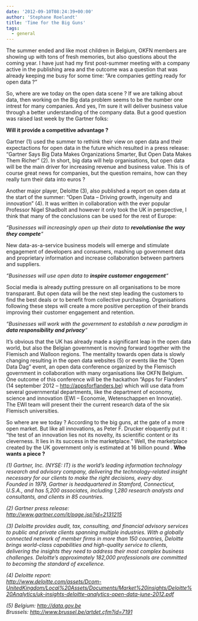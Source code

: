 ```yaml
---
date: '2012-09-10T08:24:39+00:00'
author: 'Stephane Roelandt'
title: 'Time for the Big Guns'
tags:
  - general
---
```


The summer ended and like most children in Belgium, OKFN members are showing up with tons of fresh memories, but also questions about the coming year. I have just had my first post-summer meeting with a company active in the publishing area and the outcome was a question that was already keeping me busy for some time: “Are companies getting ready for open data ?”

So, where are we today on the open data scene ? If we are talking about data, then working on the Big data problem seems to be the number one intrest for many companies. And yes, I’m sure it will deliver business value through a better understanding of the company data. But a good question was raised last week by the Gartner folks:

**Will it provide a competitive advantage ?**

Gartner (1) used the summer to rethink their view on open data and their expectactions for open data in the future which resulted in a press release: “Gartner Says Big Data Makes Organizations Smarter, But Open Data Makes Them Richer” (2). In short, big data will help organisations, but open data will be the main driver for increasing revenue and business value. This is of course great news for companies, but the question remains, how can they really turn their data into euros ?

Another major player, Deloitte (3), also published a report on open data at the start of the summer: “Open Data – Driving growth, ingenuity and innovation” (4). It was written in collaboration with the ever popular Professor Nigel Shadbolt and however it only took the UK in perspective, I think that many of the conclusions can be used for the rest of Europe:

_“Businesses will increasingly open up their data to **revolutionise the way they compete**“_

New data-as-a-service business models will emerge and stimulate engagement of developers and consumers, mashing up government data and proprietary information and increase collaboration between partners and suppliers.

_“Businesses will use open data to **inspire customer engagement**“_

Social media is already putting pressure on all organisations to be more transparant. But open data will be the next step leading the customers to find the best deals or to benefit from collective purchasing. Organisations following these steps will create a more positive perception of their brands improving their customer engagement and retention.

_“Businesses will work with the government to establish a new paradigm in **data responsibility and privacy**“_

It’s obvious that the UK has already made a significant leap in the open data world, but also the Belgian government is moving forward together with the Flemisch and Walloon regions. The mentality towards open data is slowly changing resulting in the open data websites (5) or events like the “Open Data Dag” event, an open data conference organized by the Flemisch government in collaboration with many organisations like OKFN Belgium. One outcome of this conference will be the hackathon “Apps for Flanders” (14 september 2012 – http://appsforflanders.be) which will use data from several governmental departments, like the department of economy, science and innovation (EWI – Economie, Wetenschappen en Innovatie). The EWI team will present their the current research data of the six Flemisch universities.

So where are we today ? According to the big guns, at the gate of a more open market. But like all innovations, as Peter F. Drucker eloquently put it : “the test of an innovation lies not its novelty, its scientific content or its cleverness. It lies in its success in the marketplace.” Well, the marketplace created by the UK government only is estimated at 16 billion pound . **Who wants a piece ?**

_(1) Gartner, Inc. (NYSE: IT) is the world’s leading information technology research and advisory company, delivering the technology-related insight necessary for our clients to make the right decisions, every day.  
Founded in 1979, Gartner is headquartered in Stamford, Connecticut, U.S.A., and has 5,200 associates, including 1,280 research analysts and consultants, and clients in 85 countries._

_(2) Gartner press release:_  
 *http://www.gartner.com/it/page.jsp?id=2131215*

_(3) Deloitte provides audit, tax, consulting, and financial advisory services to public and private clients spanning multiple industries. With a globally connected network of member firms in more than 150 countries, Deloitte brings world-class capabilities and high-quality service to clients, delivering the insights they need to address their most complex business challenges. Deloitte’s approximately 182,000 professionals are committed to becoming the standard of excellence._

_(4) Deloitte report:_  
 *http://www.deloitte.com/assets/Dcom-UnitedKingdom/Local%20Assets/Documents/Market%20insights/Deloitte%20Analytics/uk-insights-deloitte-analytics-open-data-june-2012.pdf*

_(5) Belgium: http://data.gov.be_  
 _Brussels: http://www.brussel.be/artdet.cfm?id=7191_
